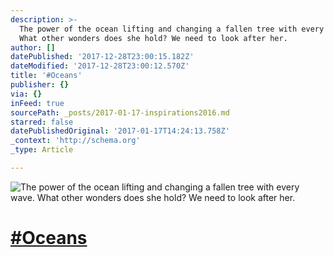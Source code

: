 ```yaml
---
description: >-
  The power of the ocean lifting and changing a fallen tree with every wave.
  What other wonders does she hold? We need to look after her.
author: []
datePublished: '2017-12-28T23:00:15.182Z'
dateModified: '2017-12-28T23:00:12.570Z'
title: '#Oceans'
publisher: {}
via: {}
inFeed: true
sourcePath: _posts/2017-01-17-inspirations2016.md
starred: false
datePublishedOriginal: '2017-01-17T14:24:13.758Z'
_context: 'http://schema.org'
_type: Article

---
```

![The power of the ocean lifting and changing a fallen tree with every wave. What other wonders does she hold? We need to look after her.](https://the-grid-user-content.s3-us-west-2.amazonaws.com/bd001bba-68b3-4729-b33d-a865697b9ca7.jpg)

# [\#Oceans][0]

[0]: https://twitter.com/#!/search?q=%23Inspirations2016